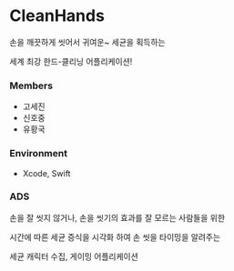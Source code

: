 # CleanHands

손을 깨끗하게 씻어서 귀여운~ 세균을 획득하는 

세계 최강 한드-클리닝 어플리케이션!

### Members

- 고세진
- 신호중
- 유황국

### Environment

- Xcode, Swift

### ADS

손을 잘 씻지 않거나, 손을 씻기의 효과를 잘 모르는 사람들을 위한

시간에 따른 세균 증식을 시각화 하여 손 씻을 타이밍을 알려주는 

세균 캐릭터 수집, 게이밍 어플리케이션
